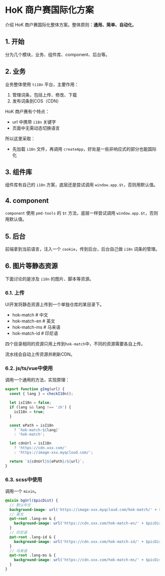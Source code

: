 # HoK 商户赛国际化方案

介绍 HoK 商户赛国际化整体方案。整体原则：**通用、简单、自动化**。

## 1. 开始

分为几个模块，业务、组件库、component、后台等。

## 2. 业务

业务整体使用 `ti18n` 平台，主要作用：

1. 管理词条，包括上传、修改、下载
2. 发布词条到COS（CDN）

HoK 商户赛有个特点：

- url 中携带 `i18n` 关键字
- 页面中无需动态切换语言

所以这里采取：

- 先加载 `i18n` 文件，再调用 `createApp`，好处是一些非响应式的部分也能国际化

## 3. 组件库

组件库有自己的 `i18n` 方案，底层还是尝试调用 `window.app.$t`，否则用默认值。

## 4. component

`component` 使用 `pmd-tools` 的 `$t` 方法，底层一样尝试调用 `window.app.$t`，否则用默认值。

## 5. 后台

前端拿到当前语言，注入一个 `cookie`，传到后台，后台自己做 `i18n` 词条的管理。

## 6. 图片等静态资源

下面讨论的是涉及 `i18n` 的图片、脚本等资源。

### 6.1. 上传

UI开发将静态资源上传到一个单独仓库的某目录下。

- hok-match # 中文
- hok-match-en # 英文
- hok-match-ms # 马来语
- hok-match-id # 印尼语

四个目录相同的资源只用上传到`hok-match`中，不同的资源需要各自上传。

流水线会自动上传资源并刷新CDN。

### 6.2. js/ts/vue中使用

调用一个通用的方法，实现原理：

```ts
export function gImg(url) {
  const { lang } = checkI18n();

  let isI18n = false;
  if (lang && lang !== 'zh') {
    isI18n = true;
  }

  const ePath = isI18n
    ? `hok-match-${lang}`
    : 'hok-match';

  let cdnUrl = isI18n
    ? 'https://cdn.xxx.com/'
    : 'https://image-xxx.myqcloud.com/';

  return `${cdnUrl}${ePath}/${url}`;
}
```

### 6.3. scss中使用

调用一个 `mixin`。

```scss
@mixin bgUrl($picDist) {
  // 默认中文
  background-image: url('https://image-xxx.myqcloud.com/hok-match/' + $picDist);
  // 英文
  @at-root .lang-en & {
    background-image: url('https://cdn.xxx.com/hok-match-en/' + $picDist);
  }
  // 印尼语
  @at-root .lang-id & {
    background-image: url('https://cdn.xxx.com/hok-match-id/' + $picDist);
  }
  // 马来语
  @at-root .lang-ms & {
    background-image: url('https://cdn.xxx.com/hok-match-ms/' + $picDist);
  }
}
```

